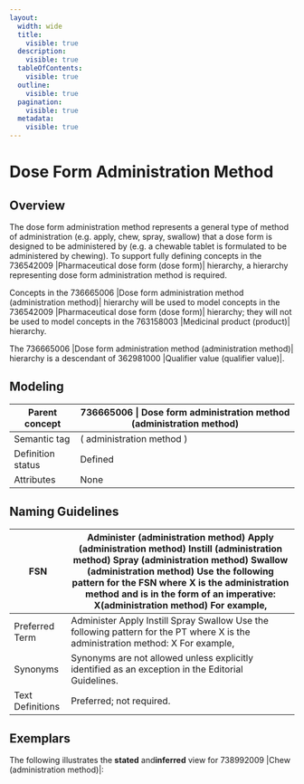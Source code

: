 ```yaml
---
layout:
  width: wide
  title:
    visible: true
  description:
    visible: true
  tableOfContents:
    visible: true
  outline:
    visible: true
  pagination:
    visible: true
  metadata:
    visible: true
---
```


# Dose Form Administration Method

## Overview

The dose form administration method represents a general type of method of administration (e.g. apply, chew, spray, swallow) that a dose form is designed to be administered by (e.g. a chewable tablet is formulated to be administered by chewing). To support fully defining concepts in the 736542009 |Pharmaceutical dose form (dose form)| hierarchy, a hierarchy representing dose form administration method is required.

Concepts in the 736665006 |Dose form administration method (administration method)| hierarchy will be used to model concepts in the 736542009 |Pharmaceutical dose form (dose form)| hierarchy; they will not be used to model concepts in the 763158003 |Medicinal product (product)| hierarchy.

The 736665006 |Dose form administration method (administration method)| hierarchy is a descendant of 362981000 |Qualifier value (qualifier value)|.

## Modeling

| Parent concept    | 736665006 \| Dose form administration method (administration method) |
| ----------------- | -------------------------------------------------------------------- |
| Semantic tag      | ( administration method )                                            |
| Definition status | Defined                                                              |
| Attributes        | None                                                                 |

## Naming Guidelines

| FSN              | Administer (administration method) Apply (administration method) Instill (administration method) Spray (administration method) Swallow (administration method) Use the following pattern for the FSN where X is the administration method and is in the form of an imperative: X(administration method) For example, |
| ---------------- | -------------------------------------------------------------------------------------------------------------------------------------------------------------------------------------------------------------------------------------------------------------------------------------------------------------------- |
| Preferred Term   | Administer Apply Instill Spray Swallow Use the following pattern for the PT where X is the administration method: X For example,                                                                                                                                                                                     |
| Synonyms         | Synonyms are not allowed unless explicitly identified as an exception in the Editorial Guidelines.                                                                                                                                                                                                                   |
| Text Definitions | Preferred; not required.                                                                                                                                                                                                                                                                                             |

## Exemplars

The following illustrates the **stated** and**inferred** view for 738992009 |Chew (administration method)|:

<figure><img src="../../../../../../../authoring/pharmaceutical-and-biologic-product/images/174691200.png" alt=""><figcaption></figcaption></figure>
